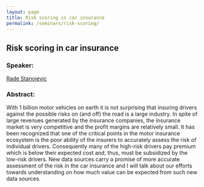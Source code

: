 ```yaml
---
layout: page
title: Risk scoring in car insurance
permalink: /seminars/risk-scoring/
---
```


## Risk scoring in car insurance

### Speaker:

[Rade Stanojevic]()

### Abstract:

With 1 billion motor vehicles on earth it is not surprising that insuring drivers against the possible risks on (and off) the road is a large industry. In spite of large revenues generated by the insurance companies, the insurance market is very competitive and the profit margins are relatively small. It has been recognized that one of the critical points in the motor insurance ecosystem is the poor ability of the insurers to accurately assess the risk of individual drivers. Consequently many of the high-risk drivers pay premium which is below their expected cost and, thus, must be subsidized by the low-risk drivers. New data sources carry a promise of more accurate assessment of the risk in the car insurance and I will talk about our efforts towards understanding on how much value can be expected from such new data sources.
